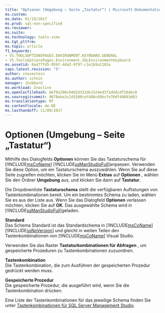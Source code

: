 ```yaml
---
title: "Optionen (Umgebung – Seite „Tastatur“) | Microsoft-Dokumentation"
ms.custom: 
ms.date: 01/19/2017
ms.prod: sql-non-specified
ms.reviewer: 
ms.suite: 
ms.technology: tools-ssms
ms.tgt_pltfrm: 
ms.topic: article
f1_keywords:
- VS.TOOLSOPTIONSPAGES.ENVIRONMENT.KEYBOARD.GENERAL
- VS.ToolsOptionsPages.Environment.SQLEnvironmentKeyboard
ms.assetid: 0ad77fd5-95bf-4da3-9797-c1e1b9a1102e
caps.latest.revision: "5"
author: stevestein
ms.author: sstein
manager: jhubbard
ms.workload: Inactive
ms.openlocfilehash: b6f0a390c8492d331de1524ed371dddcdf28ebc8
ms.sourcegitcommit: 9678eba3c2d3100cef408c69bcfe76df49803d63
ms.translationtype: MT
ms.contentlocale: de-DE
ms.lasthandoff: 11/09/2017
---
```

# <a name="options-environment---keyboard-page"></a>Optionen (Umgebung – Seite „Tastatur“)
Mithilfe des Dialogfelds **Optionen** können Sie das Tastaturschema für [!INCLUDE[msCoName](../../includes/msconame_md.md)] [!INCLUDE[ssManStudioFull](../../includes/ssmanstudiofull_md.md)]anpassen. Verwenden Sie diese Option, um ein Tastaturschema auszuwählen. Wenn Sie auf diese Seite zugreifen möchten, klicken Sie im Menü **Extras** auf **Optionen** , wählen Sie den Ordner **Umgebung** aus, und klicken Sie dann auf **Tastatur**.  
  
Die Dropdownliste **Tastaturschema** stellt die verfügbaren Auflistungen von Tastenkombinationen bereit. Um ein bestimmtes Schema zu laden, wählen Sie es aus der Liste aus. Wenn Sie das Dialogfeld **Optionen** verlassen möchten, klicken Sie auf **OK**. Das ausgewählte Schema wird in [!INCLUDE[ssManStudioFull](../../includes/ssmanstudiofull_md.md)]geladen.  
  
**Standard**  
Das Schema Standard ist das Standardschema in [!INCLUDE[msCoName](../../includes/msconame_md.md)] [!INCLUDE[ssNoVersion](../../includes/ssnoversion_md.md)] und gleicht in weiten Teilen den Tastenkombinationen von [!INCLUDE[msCoName](../../includes/msconame_md.md)] Visual Studio.  
  
Verwenden Sie das Raster **Tastaturkombinationen für Abfragen** , um gespeicherte Prozeduren zu Tastenkombinationen zuzuordnen.  
  
**Tastenkombination**  
Die Tastenkombination, die zum Ausführen der gespeicherten Prozedur gedrückt werden muss.  
  
**Gespeicherte Prozedur**  
Die gespeicherte Prozedur, die ausgeführt wird, wenn Sie die Tastenkombination drücken.  
  
Eine Liste der Tastenkombinationen für das jeweilige Schema finden Sie unter [Tastenkombinationen für SQL Server Management Studio](http://msdn.microsoft.com/en-us/98baaac4-0727-4ce4-8bfe-c63793ae69b8).  
  
